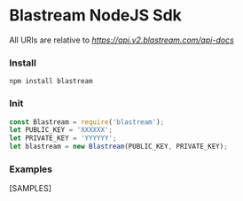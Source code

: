 
# Blastream NodeJS Sdk

All URIs are relative to *https://api.v2.blastream.com/api-docs*

### Install

```
npm install blastream
```

### Init

```js
const Blastream = require('blastream');
let PUBLIC_KEY = 'XXXXXX';
let PRIVATE_KEY = 'YYYYYY';
let blastream = new Blastream(PUBLIC_KEY, PRIVATE_KEY); 
```

### Examples

[SAMPLES]
